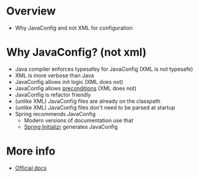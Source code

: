 # Overview

- Why JavaConfig and not XML for configuration

# Why JavaConfig? (not xml)

- Java compiler enforces typesafey for JavaConfig (XML is not typesafe)
- XML is more verbose than Java
- JavaConfig allows init logic (XML does not)
- JavaConfig allows [preconditions](./preconditions.md) (XML does not)
- JavaConfig is refactor friendly
- (unlike XML) JavaConfig files are already on the classpath
- (unlike XML) JavaConfig files don't need to be parsed at startup
- Spring recommends JavaConfig
    - Modern versions of documentation use that
    - [Spring Initializr](https://start.spring.io/) generates JavaConfig

# More info

- [Official docs](https://docs.spring.io/spring-framework/docs/current/reference/html/core.html#beans-java)
